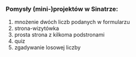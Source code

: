### Pomysły (mini-)projektów w Sinatrze:

1. mnożenie dwóch liczb podanych w formularzu
2. strona-wizytówka
3. prosta strona z kilkoma podstronami
4. quiz
5. zgadywanie losowej liczby
